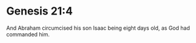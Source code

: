 # Genesis 21:4

And Abraham circumcised his son Isaac being eight days old, as God had commanded him.